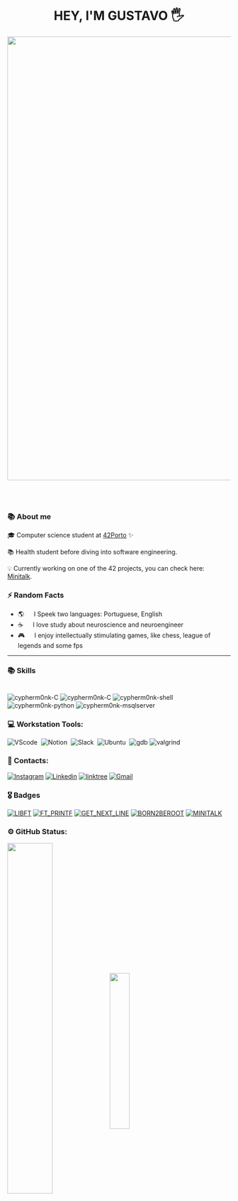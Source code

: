 <h1 align="center"> HEY, I'M GUSTAVO 🖐️</h1>

<p align="center">
<img src="https://user-images.githubusercontent.com/74038190/225813708-98b745f2-7d22-48cf-9150-083f1b00d6c9.gif" width="1000">
</p>
<br><br>

### 📚 About me

🎓 Computer science student at [42Porto](https://www.42porto.com/) ✨

📚 Health student before diving into software engineering.

💡 Currently working on one of the 42 projects, you can check here: [Minitalk](https://github.com/GustaDNS/Minitalk).

### ⚡ Random Facts

-  🌎 &emsp; I Speek two languages: Portuguese, English
-  ☕ &emsp; I love study about neuroscience and neuroengineer
- 🎮 &emsp; I enjoy intellectually stimulating games, like chess, league of legends and some fps
---

### 📚 Skills

<div style="display: inline_block"><br>
  <img align="center" alt="cypherm0nk-C"  src="https://img.shields.io/badge/C-00599C?style=for-the-badge&logo=c&logoColor=white">
  <img align="center" alt="cypherm0nk-C"  src="https://img.shields.io/badge/C%2B%2B-00599C?style=for-the-badge&logo=c%2B%2B&logoColor=white"> 
  <img align="center" alt="cypherm0nk-shell"  src="https://img.shields.io/badge/Shell_Script-121011?style=for-the-badge&logo=gnu-bash&logoColor=white">
 
  <img align="center" alt="cypherm0nk-python"  src="https://img.shields.io/badge/Python-14354C?style=for-the-badge&logo=python&logoColor=white">
  <img align="center" alt="cypherm0nk-msqlserver"  src="https://img.shields.io/badge/MySQL-005C84?style=for-the-badge&logo=mysql&logoColor=white">

</div>

### 💻​ Workstation Tools:

![VScode](https://img.shields.io/badge/vscode-4285F4?style=for-the-badge&logo=vscode&logoColor=white)&nbsp;
![Notion](https://img.shields.io/badge/Notion-000000?style=for-the-badge&logo=notion&logoColor=white)&nbsp;
![Slack](https://img.shields.io/badge/Slack-4A154B?style=for-the-badge&logo=slack&logoColor=white)&nbsp;
![Ubuntu](https://img.shields.io/badge/Ubuntu-E95420?style=for-the-badge&logo=ubuntu&logoColor=white)&nbsp;
![gdb](https://img.shields.io/badge/gdb-0D1117.svg?style=for-the-badge&logo=gnu&logoColor=F5942C)
![valgrind](https://img.shields.io/badge/%F3%B1%97%80%20%20valgrind-v?style=for-the-badge&logo=horse&labelColor=000&color=000)
&nbsp;
&nbsp;

### 📱​ Contacts:

[![Instagram](https://img.shields.io/badge/Instagram-E4405F?style=for-the-badge&logo=instagram&logoColor=white)](https://www.instagram.com/gusta.dns/?next=%2F)
[![Linkedin](https://img.shields.io/badge/LinkedIn-0077B5?style=for-the-badge&logo=linkedin&logoColor=white)](https://www.linkedin.com/in/Gusdns)
[![linktree](https://img.shields.io/badge/linktree-39E09B?style=for-the-badge&logo=linktree&logoColor=white)](https://linktr.ee/Gusdns)
[![Gmail](https://img.shields.io/badge/Gmail-D14836?style=for-the-badge&logo=gmail&logoColor=white)](https://criarmeulink.com.br/u/1719869154)

### 🎖️ Badges

[![LIBFT](https://github.com/Gustadns/42-project-badges/blob/main/badges/libftm.png)](https://github.com/GustaDNS/libft) 
[![FT_PRINTF](https://github.com/GustaDNS/42-project-badges/blob/main/badges/ft_printfn.png)](https://github.com/GustaDNS/ft_printf) 
[![GET_NEXT_LINE](https://github.com/GustaDNS/42-project-badges/blob/main/badges/get_next_linem.png)](https://github.com/GustaDNS/get_next_line)
[![BORN2BEROOT](https://github.com/GustaDNS/42-project-badges/blob/main/badges/born2berootn.png)](https://github.com/GustaDNS/Born2beroot)
[![MINITALK](https://github.com/GustaDNS/42-project-badges/blob/main/badges/minitalkn.png)](https://github.com/GustaDNS/Minitalk) </h>
	

### ⚙️ GitHub Status:

<div style="margin-bottom:100px">
<img width=45% align="center"  src="https://github-readme-streak-stats.herokuapp.com?user=GustaDNS&theme=radical&mode=weekly" />
<img width=30% align="center" src="https://github-readme-stats-git-main-rafaelalexandrino.vercel.app/api/top-langs/?username=GustaDNS&show_icons=true&theme=radical&layout=compact" />
 </div>
 
 &nbsp;
 &nbsp;

